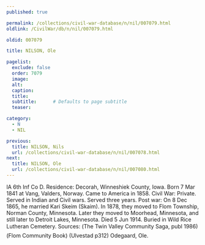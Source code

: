 ```yaml
---
published: true

permalink: /collections/civil-war-database/n/nil/007079.html
oldlink: /CivilWar/db/n/nil/007079.html

oldid: 007079

title: NILSON, Ole

pagelist:
  exclude: false
  order: 7079
  image: 
  alt:
  caption:
  title:
  subtitle:      # Defaults to page subtitle
  teaser:

category: 
  - N 
  - NIL

previous:
  title: NILSON, Nils
  url: /collections/civil-war-database/n/nil/007078.html  
next:
  title: NILSON, Ole
  url: /collections/civil-war-database/n/nil/007080.html   
---
```

IA 6th Inf Co D. Residence: Decorah, Winneshiek County, Iowa. Born 7 Mar 1841 at Vang, Valders, Norway. Came to America in 1858. Civil War: Private. Served in Indian and Civil wars. Served three years. Post war: On 8 Dec 1865, he married Kari Skeim (Skaim). In 1878, they moved to Flom Township, Norman County, Minnesota. Later they moved to Moorhead, Minnesota, and still later to Detroit Lakes, Minnesota. Died 5 Jun 1914. Buried in Wild Rice Lutheran Cemetery. Sources: (&#147;The Twin Valley Community Saga&#148;, publ 1986) (&#147;Flom Community Book&#148;) (Ulvestad p312) &#147;Odegaard, Ole&#148;.